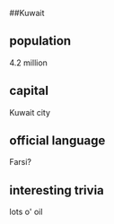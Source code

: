 ##Kuwait
## population
4.2 million

## capital
Kuwait city
 
## official language
Farsi?

## interesting trivia
lots o' oil


